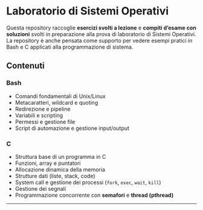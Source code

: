 # Laboratorio di Sistemi Operativi

Questa repository raccoglie **esercizi svolti a lezione** e **compiti d’esame con soluzioni** svolti in preparazione alla prova di laboratorio di Sistemi Operativi. La repository è anche pensata come supporto per vedere esempi pratici in Bash e C applicati alla programmazione di sistema.

## Contenuti

### Bash
- Comandi fondamentali di Unix/Linux
- Metacaratteri, wildcard e quoting
- Redirezione e pipeline
- Variabili e scripting
- Permessi e gestione file
- Script di automazione e gestione input/output

### C
- Struttura base di un programma in C
- Funzioni, array e puntatori
- Allocazione dinamica della memoria
- Strutture dati (liste, stack, code)
- System call e gestione dei processi (`fork`, `exec`, `wait`, `kill`)
- Gestione dei segnali
- Programmazione concorrente con **semafori** e **thread (pthread)**

---
